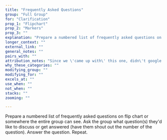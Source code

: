 ```yaml
---
title: "Frequently Asked Questions"
group: "Full Group"
for: "Clarification"
prop_1: "Flipchart"
prop_2: "Markers"
prop_3: ""
explanation: "Prepare a numbered list of frequently asked questions on flip chart or somewhere the entire group can see. Ask the group what question(s) they\'d like to discuss or get answered (have them shout out the number of the question). Answer the question. Repeat."
longer_context: ""
external_link: ""
general_notes: ""
pairs_with: ""
attribution_notes: "Since we \'came up with\' this one, didn\'t google around"
why_these_categories: ""
modifying_group: ""
modifying_for: ""
excels_at: ""
use_when: ""
not_when: ""
stacks: ""
zooming: ""

---
```


Prepare a numbered list of frequently asked questions on flip chart or somewhere the entire group can see. Ask the group what question(s) they'd like to discuss or get answered (have them shout out the number of the question). Answer the question. Repeat.
